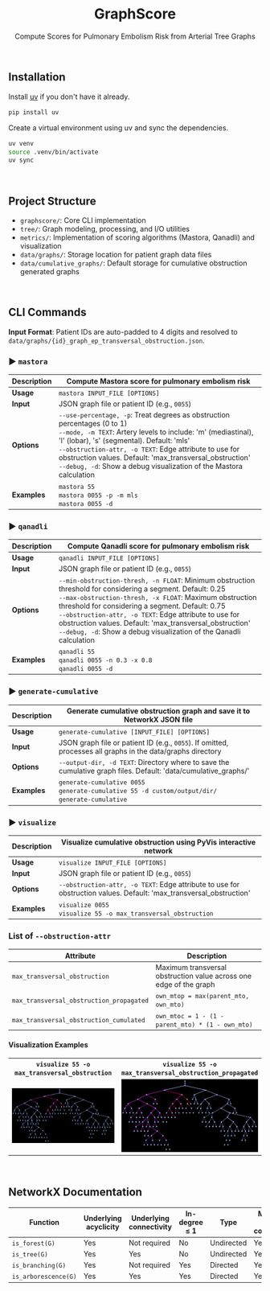 <div align="center">

# GraphScore

Compute Scores for Pulmonary Embolism Risk from Arterial Tree Graphs

</div>

&#160;

## Installation

Install [uv](https://docs.astral.sh/uv/) if you don't have it already.

```bash
pip install uv
```

Create a virtual environment using uv and sync the dependencies.

```bash
uv venv
source .venv/bin/activate
uv sync
```

&#160;

## Project Structure

- `graphscore/`: Core CLI implementation
- `tree/`: Graph modeling, processing, and I/O utilities
- `metrics/`: Implementation of scoring algorithms (Mastora, Qanadli) and visualization
- `data/graphs/`: Storage location for patient graph data files
- `data/cumulative_graphs/`: Default storage for cumulative obstruction generated graphs

&#160;

## CLI Commands

**Input Format**: Patient IDs are auto-padded to 4 digits and resolved to `data/graphs/{id}_graph_ep_transversal_obstruction.json`.

### ▶️ `mastora`

| **Description** | Compute Mastora score for pulmonary embolism risk                                                                                                                                                                                                                                                                                                                                        |
| --------------- | ---------------------------------------------------------------------------------------------------------------------------------------------------------------------------------------------------------------------------------------------------------------------------------------------------------------------------------------------------------------------------------------- |
| **Usage**       | `mastora INPUT_FILE [OPTIONS]`                                                                                                                                                                                                                                                                                                                                                           |
| **Input**       | JSON graph file or patient ID (e.g., `0055`)                                                                                                                                                                                                                                                                                                                                             |
| **Options**     | `--use-percentage, -p`: Treat degrees as obstruction percentages (0 to 1)<br>`--mode, -m TEXT`: Artery levels to include: 'm' (mediastinal), 'l' (lobar), 's' (segmental). Default: 'mls'<br>`--obstruction-attr, -o TEXT`: Edge attribute to use for obstruction values. Default: 'max_transversal_obstruction'<br>`--debug, -d`: Show a debug visualization of the Mastora calculation |
| **Examples**    | `mastora 55`<br>`mastora 0055 -p -m mls`<br>`mastora 0055 -d`                                                                                                                                                                                                                                                                                                                            |

### ▶️ `qanadli`

| **Description** | Compute Qanadli score for pulmonary embolism risk                                                                                                                                                                                                                                                                                                                                                                           |
| --------------- | --------------------------------------------------------------------------------------------------------------------------------------------------------------------------------------------------------------------------------------------------------------------------------------------------------------------------------------------------------------------------------------------------------------------------- |
| **Usage**       | `qanadli INPUT_FILE [OPTIONS]`                                                                                                                                                                                                                                                                                                                                                                                              |
| **Input**       | JSON graph file or patient ID (e.g., `0055`)                                                                                                                                                                                                                                                                                                                                                                                |
| **Options**     | `--min-obstruction-thresh, -n FLOAT`: Minimum obstruction threshold for considering a segment. Default: 0.25<br>`--max-obstruction-thresh, -x FLOAT`: Maximum obstruction threshold for considering a segment. Default: 0.75<br>`--obstruction-attr, -o TEXT`: Edge attribute to use for obstruction values. Default: 'max_transversal_obstruction'<br>`--debug, -d`: Show a debug visualization of the Qanadli calculation |
| **Examples**    | `qanadli 55`<br>`qanadli 0055 -n 0.3 -x 0.8`<br>`qanadli 0055 -d`                                                                                                                                                                                                                                                                                                                                                           |

### ▶️ `generate-cumulative`

| **Description** | Generate cumulative obstruction graph and save it to NetworkX JSON file                                         |
| --------------- | --------------------------------------------------------------------------------------------------------------- |
| **Usage**       | `generate-cumulative [INPUT_FILE] [OPTIONS]`                                                                    |
| **Input**       | JSON graph file or patient ID (e.g., `0055`). If omitted, processes all graphs in the data/graphs directory     |
| **Options**     | `--output-dir, -d TEXT`: Directory where to save the cumulative graph files. Default: 'data/cumulative_graphs/' |
| **Examples**    | `generate-cumulative 0055`<br>`generate-cumulative 55 -d custom/output/dir/`<br>`generate-cumulative`           |

### ▶️ `visualize`

| **Description** | Visualize cumulative obstruction using PyVis interactive network                                                    |
| --------------- | ------------------------------------------------------------------------------------------------------------------- |
| **Usage**       | `visualize INPUT_FILE [OPTIONS]`                                                                                    |
| **Input**       | JSON graph file or patient ID (e.g., `0055`)                                                                        |
| **Options**     | `--obstruction-attr, -o TEXT`: Edge attribute to use for obstruction values. Default: 'max_transversal_obstruction' |
| **Examples**    | `visualize 0055`<br>`visualize 55 -o max_transversal_obstruction`                                                   |

### List of `--obstruction-attr`

| **Attribute**                            | **Description**                                                    |
| ---------------------------------------- | ------------------------------------------------------------------ |
| `max_transversal_obstruction`            | Maximum transversal obstruction value across one edge of the graph |
| `max_transversal_obstruction_propagated` | `own_mtop = max(parent_mto, own_mto)`                              |
| `max_transversal_obstruction_cumulated`  | `own_mtoc = 1 - (1 - parent_mto) * (1 - own_mto)`                  |

#### Visualization Examples

<div align="center">
  <table width="100%">
    <tr>
      <td width="50%" align="center"><b><code>visualize 55 -o max_transversal_obstruction</code></b></td>
      <td width="50%" align="center"><b><code>visualize 55 -o max_transversal_obstruction_propagated</code></b></td>
    </tr>
    <tr>
      <td width="50%" align="center"><img src="assets/original_graph.png" width="450"></td>
      <td width="50%" align="center"><img src="assets/propagated_graph.png" width="450"></td>
    </tr>
  </table>
</div>

&#160;

## NetworkX Documentation

| Function             | Underlying acyclicity | Underlying connectivity | In-degree ≤ 1 | Type       | Morgane's graphs compatibility |
| -------------------- | --------------------- | ----------------------- | ------------- | ---------- | ------------------------------ |
| `is_forest(G)`       | Yes                   | Not required            | No            | Undirected | Yes                            |
| `is_tree(G)`         | Yes                   | Yes                     | No            | Undirected | Yes                            |
| `is_branching(G)`    | Yes                   | Not required            | Yes           | Directed   | Yes                            |
| `is_arborescence(G)` | Yes                   | Yes                     | Yes           | Directed   | Yes                            |
